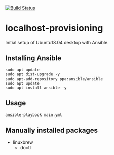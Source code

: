 [![Build Status](https://travis-ci.org/onsentamago/localhost-provision.svg?branch=master)](https://travis-ci.org/onsentamago/localhost-provision)

# localhost-provisioning

Initial setup of Ubuntu18.04 desktop with Ansible.

## Installing Ansible

```soncole
sudo apt update
sudo apt dist-upgrade -y
sudo apt-add-repository ppa:ansible/ansible
sudo apt update
sudo apt install ansible -y
```

## Usage

```console
ansible-playbook main.yml
```

## Manually installed packages
- linuxbrew
  - doctl

